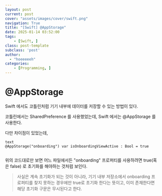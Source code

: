 ```yaml
---
layout: post
current: post
cover: "assets/images/cover/swift.png"
navigation: True
title: "[Swift] @AppStorage"
date: 2025-01-14 03:52:00
tags:
    - [Swift, ]
class: post-template
subclass: 'post'
author: 
  - "hoeeeeeh"
categories:
    - [Programming, ]
---
```


# @AppStorage


Swift 에서도 코틀린처럼 기기 내부에 데이터를 저장할 수 있는 방법이 있다.


코틀린에서는 SharedPreference 를 사용했었는데, Swift 에서는 @AppStorage 를 사용한다.


다만 차이점이 있었는데,



```
text
@AppStorage("onboarding") var isOnboardingViewActive : Bool = true


```



위의 코드대로만 보면 어느 파일에서든 "onboarding" 프로퍼티를 사용하려면 true(혹은 false) 로 초기화를 해야하는 것처럼 보인다.


> 사실은 계속 초기화가 되는 것이 아니라, 기기 내부 저장소에서 onboarding 프로퍼티를 찾지 못하는 경우에만 true로 초기화 한다는 뜻이고, 이미 존재한다면 해당 초기화 구문은 무시된다고 한다.

